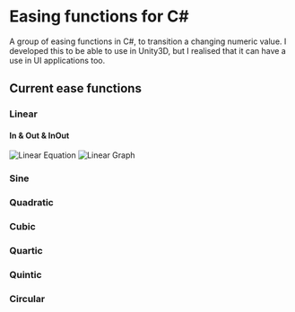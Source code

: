 # Easing functions for C#
A group of easing functions in C#, to transition a changing numeric value.
I developed this to be able to use in Unity3D, but I realised that it can have a use in UI applications too.

## Current ease functions
### Linear
#### In & Out & InOut
![Linear Equation](R:/MarkBromell/Projects/Software/Libs/C#/Easing/ReadmeImages/images/linear-eq.PNG)
![Linear Graph](R:/MarkBromell/Projects/Software/Libs/C#/Easing/ReadmeImages/gifs/linear-in.gif)

### Sine


### Quadratic


### Cubic


### Quartic


### Quintic


### Circular
